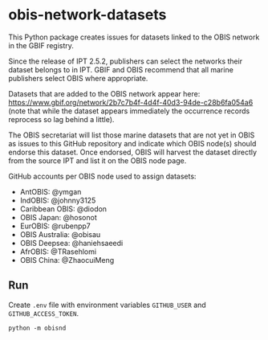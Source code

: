 # obis-network-datasets

This Python package creates issues for datasets linked to the OBIS network in the GBIF registry.

Since the release of IPT 2.5.2, publishers can select the networks their dataset belongs to in IPT. GBIF and OBIS recommend that all marine publishers select OBIS where appropriate. 

Datasets that are added to the OBIS network appear here: https://www.gbif.org/network/2b7c7b4f-4d4f-40d3-94de-c28b6fa054a6 (note that while the dataset appears immediately the occurrence records reprocess so lag behind a little).

The OBIS secretariat will list those marine datasets that are not yet in OBIS as issues to this GitHub repository and indicate which OBIS node(s) should endorse this dataset. Once endorsed, OBIS will harvest the dataset directly from the source IPT and list it on the OBIS node page.

GitHub accounts per OBIS node used to assign datasets:
- AntOBIS: @ymgan
- IndOBIS: @johnny3125
- Caribbean OBIS: @diodon
- OBIS Japan: @hosonot
- EurOBIS: @rubenpp7
- OBIS Australia: @obisau 
- OBIS Deepsea: @haniehsaeedi
- AfrOBIS: @TRasehlomi
- OBIS China: @ZhaocuiMeng

## Run

Create `.env` file with environment variables `GITHUB_USER` and `GITHUB_ACCESS_TOKEN`.

```
python -m obisnd
```
